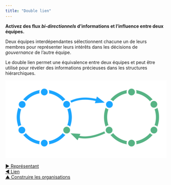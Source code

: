 ```yaml
---
title: "Double lien"
---
```



<strong>Activez des flux <em>bi-directionnels</em> d’informations et l’influence entre deux équipes.</strong>

Deux équipes interdépendantes sélectionnent chacune un de leurs membres pour représenter leurs intérêts dans les décisions de <dfn data-info="Gouvernance: L&apos;acte de fixer des objectifs et de prendre et de modifier des décisions qui guident les gens pour les accomplir.">gouvernance</dfn> de l’autre équipe.

Le double lien permet une équivalence entre deux équipes et peut être utilisé pour révéler des informations précieuses dans les structures hiérarchiques.

![Double lien entre deux cercles](img/structural-patterns/double-link.png)

[&#9654; Représentant](representative.html)<br/>[&#9664; Lien](linking.html)<br/>[&#9650; Construire les organisations](building-organizations.html)

